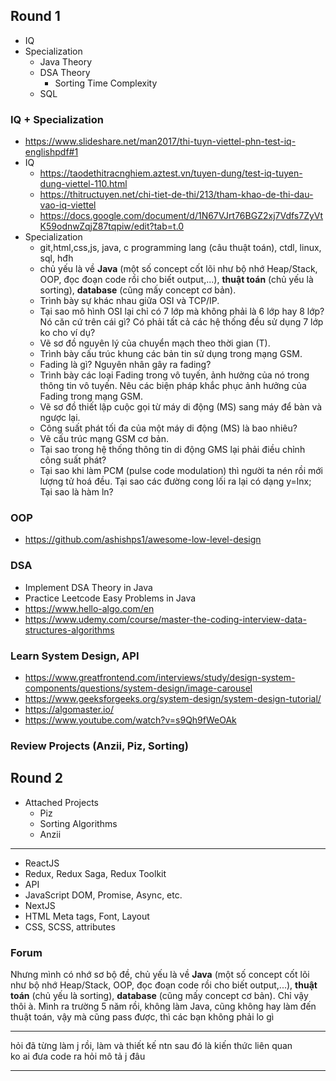 ## Round 1

- IQ
- Specialization
	- Java Theory
	- DSA Theory
		- Sorting Time Complexity
	- SQL

### IQ + Specialization

- https://www.slideshare.net/man2017/thi-tuyn-viettel-phn-test-iq-englishpdf#1
- IQ
  - https://taodethitracnghiem.aztest.vn/tuyen-dung/test-iq-tuyen-dung-viettel-110.html
  - https://thitructuyen.net/chi-tiet-de-thi/213/tham-khao-de-thi-dau-vao-iq-viettel
  - https://docs.google.com/document/d/1N67VJrt76BGZ2xj7Vdfs7ZyVtK59odnwZqjZ87tqpiw/edit?tab=t.0
- Specialization
  - git,html,css,js, java, c programming lang (câu thuật toán), ctdl, linux, sql, hđh
  - chủ yếu là về **Java** (một số concept cốt lõi như bộ nhớ Heap/Stack, OOP, đọc đoạn code rồi cho biết output,...), **thuật toán** (chủ yếu là sorting), **database** (cũng mấy concept cơ bản).
  - Trình bày sự khác nhau giữa OSI và TCP/IP.
  - Tại sao mô hình OSI lại chỉ có 7 lớp mà không phải là 6 lớp hay 8 lớp? Nó căn cứ trên cái gì? Có phải tất cả các hệ thống đều sử dụng 7 lớp ko cho ví dụ?
  - Vẽ sơ đồ nguyên lý của chuyển mạch theo thời gian (T).
  - Trình bày cấu trúc khung các bản tin sử dụng trong mạng GSM.
  - Fading là gì? Nguyên nhân gây ra fading?
  - Trình bày các loại Fading trong vô tuyến, ảnh hưởng của nó trong thông tin vô tuyến. Nêu các biện pháp khắc phục ảnh hưởng của Fading trong mạng GSM.
  - Vẽ sơ đồ thiết lập cuộc gọi từ máy di động (MS) sang máy để bàn và ngược lại.
  - Công suất phát tối đa của một máy di động (MS) là bao nhiêu?
  - Vẽ cấu trúc mạng GSM cơ bản.
  - Tại sao trong hệ thống thông tin di động GMS lại phải điều chỉnh công suất phát?
  - Tại sao khi làm PCM (pulse code modulation) thì người ta nén rồi mới lượng tử hoá đều. Tại sao các đường cong lối ra lại có dạng y=lnx; Tại sao là hàm ln?

### OOP

- https://github.com/ashishps1/awesome-low-level-design

### DSA

- Implement DSA Theory in Java
- Practice Leetcode Easy Problems in Java
- https://www.hello-algo.com/en
- https://www.udemy.com/course/master-the-coding-interview-data-structures-algorithms

### Learn **System Design**, API

- https://www.greatfrontend.com/interviews/study/design-system-components/questions/system-design/image-carousel
- https://www.geeksforgeeks.org/system-design/system-design-tutorial/
- https://algomaster.io/
- https://www.youtube.com/watch?v=s9Qh9fWeOAk

### Review Projects (Anzii, Piz, Sorting)

## Round 2

- Attached Projects
  - Piz
  - Sorting Algorithms
  - Anzii

---

- ReactJS
- Redux, Redux Saga, Redux Toolkit
- API
- JavaScript DOM, Promise, Async, etc.
- NextJS
- HTML Meta tags, Font, Layout
- CSS, SCSS, attributes

### Forum

Nhưng mình có nhớ sơ bộ đề, chủ yếu là về **Java** (một số concept cốt lõi như bộ nhớ Heap/Stack, OOP, đọc đoạn code rồi cho biết output,...), **thuật toán** (chủ yếu là sorting), **database** (cũng mấy concept cơ bản). Chỉ vậy thôi à.
Mình ra trường 5 năm rồi, không làm Java, cũng không hay làm đến thuật toán, vậy mà cũng pass được, thì các bạn không phải lo gì

---

hỏi đã từng làm j rồi, làm và thiết kế ntn sau đó là kiến thức liên quan  
ko ai đưa code ra hỏi mô tả j đâu

---

